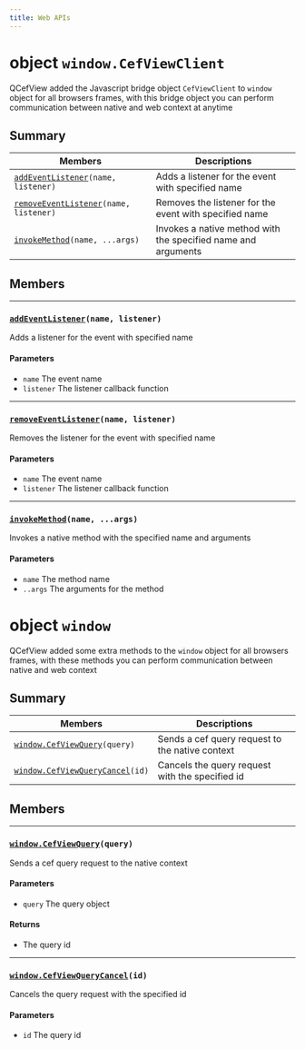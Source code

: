 ```yaml
---
title: Web APIs
---
```


# object `window.CefViewClient`
QCefView added the Javascript bridge object `CefViewClient` to `window` object for all browsers frames, with this bridge object you can perform communication between native and web context at anytime

## Summary
 Members                        | Descriptions                                
--------------------------------|---------------------------------------------
[`addEventListener`](#web_apis_addEventListener)`(name, listener)` | Adds a listener for the event with specified name
[`removeEventListener`](#web_apis_removeEventListener)`(name, listener)` | Removes the listener for the event with specified name
[`invokeMethod`](#web_apis_invokeMethod)`(name, ...args)` | Invokes a native method with the specified name and arguments

## Members

---
### [`addEventListener`](#web_apis_addEventListener)`(name, listener)` <a class="anchor" id="web_apis_addEventListener"></a>

Adds a listener for the event with specified name

#### Parameters
* `name` The event name
* `listener` The listener callback function

---
### [`removeEventListener`](#web_apis_removeEventListener)`(name, listener)` <a class="anchor" id="web_apis_removeEventListener"></a>

Removes the listener for the event with specified name

#### Parameters
* `name` The event name
* `listener` The listener callback function

---
### [`invokeMethod`](#web_apis_invokeMethod)`(name, ...args)` <a class="anchor" id="web_apis_invokeMethod"></a>

Invokes a native method with the specified name and arguments

#### Parameters
* `name` The method name
* `..args` The arguments for the method


# object `window`
QCefView added some extra methods to the `window` object for all browsers frames, with these methods you can perform communication between native and web context

## Summary

 Members                        | Descriptions                                
--------------------------------|---------------------------------------------
[`window.CefViewQuery`](#web_apis_CefViewQuery)`(query)` | Sends a cef query request to the native context
[`window.CefViewQueryCancel`](#web_apis_CefViewQueryCancel)`(id)` | Cancels the query request with the specified id

## Members

---
### [`window.CefViewQuery`](#web_apis_CefViewQuery)`(query)` <a class="anchor" id="web_apis_CefViewQuery"></a>

Sends a cef query request to the native context

#### Parameters
* `query` The query object

#### Returns
* The query id

---
### [`window.CefViewQueryCancel`](#web_apis_CefViewQueryCancel)`(id)` <a class="anchor" id="web_apis_CefViewQueryCancel"></a>

Cancels the query request with the specified id

#### Parameters
* `id` The query id
